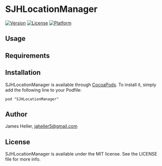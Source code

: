 # SJHLocationManager

[![Version](https://img.shields.io/cocoapods/v/SJHLocationManager.svg?style=flat)](http://cocoadocs.org/docsets/SJHLocationManager)
[![License](https://img.shields.io/cocoapods/l/SJHLocationManager.svg?style=flat)](http://cocoadocs.org/docsets/SJHLocationManager)
[![Platform](https://img.shields.io/cocoapods/p/SJHLocationManager.svg?style=flat)](http://cocoadocs.org/docsets/SJHLocationManager)

## Usage

## Requirements

## Installation

SJHLocationManager is available through [CocoaPods](http://cocoapods.org). To install
it, simply add the following line to your Podfile:

    pod "SJHLocationManager"

## Author

James Heller, jaheller5@gmail.com

## License

SJHLocationManager is available under the MIT license. See the LICENSE file for more info.

